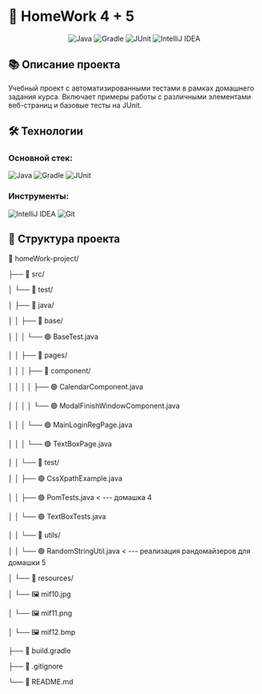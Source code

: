# 🎯 HomeWork  4 + 5

<div align="center">

![Java](https://img.shields.io/badge/Java-ED8B00?style=for-the-badge&logo=java&logoColor=white)
![Gradle](https://img.shields.io/badge/Gradle-02303A?style=for-the-badge&logo=gradle&logoColor=white)
![JUnit](https://img.shields.io/badge/JUnit-25A162?style=for-the-badge&logo=junit5&logoColor=white)
![IntelliJ IDEA](https://img.shields.io/badge/IntelliJ_IDEA-000000?style=for-the-badge&logo=intellij-idea&logoColor=white)

</div>

## 📚 Описание проекта

Учебный проект с автоматизированными тестами в рамках домашнего задания курса. Включает примеры работы с различными элементами веб-страниц и базовые тесты на JUnit.

## 🛠 Технологии

### Основной стек:
![Java](https://img.shields.io/badge/Java-17-ED8B00?style=flat-square&logo=java&logoColor=white)
![Gradle](https://img.shields.io/badge/Gradle-8.0-02303A?style=flat-square&logo=gradle&logoColor=white)
![JUnit](https://img.shields.io/badge/JUnit-5.9-25A162?style=flat-square&logo=junit5&logoColor=white)

### Инструменты:
![IntelliJ IDEA](https://img.shields.io/badge/IntelliJ_IDEA-2023-000000?style=flat-square&logo=intellij-idea&logoColor=white)
![Git](https://img.shields.io/badge/Git-F05032?style=flat-square&logo=git&logoColor=white)

## 📁 Структура проекта

📁 homeWork-project/

├── 📁 src/

│   └── 📁 test/

│       ├── 📁 java/

│       │   ├── 📁 base/

│       │   │   └── 🟢 BaseTest.java

│       │   ├── 📁 pages/

│       │   │   ├── 📁 component/

│       │   │   │   ├── 🟢 CalendarComponent.java

│       │   │   │   └── 🟢 ModalFinishWindowComponent.java

│       │   │   └── 🟢 MainLoginRegPage.java

│       │   │   └── 🟢 TextBoxPage.java

│       │   └── 📁 test/

│       │       ├── 🟢 CssXpathExample.java

│       │       ├── 🟢 PomTests.java  < --- домашка 4

│       │       └── 🟢 TextBoxTests.java

│       │   └── 📁 utils/

│       │       └── 🟢 RandomStringUtil.java  < --- реализация рандомайзеров для домашки 5

│       └── 📁 resources/

│           └── 🖼️ mif10.jpg

│           └── 🖼️ mif11.png

│           └── 🖼️ mif12.bmp

├── 📄 build.gradle

├── 📄 .gitignore

└── 📄 README.md

